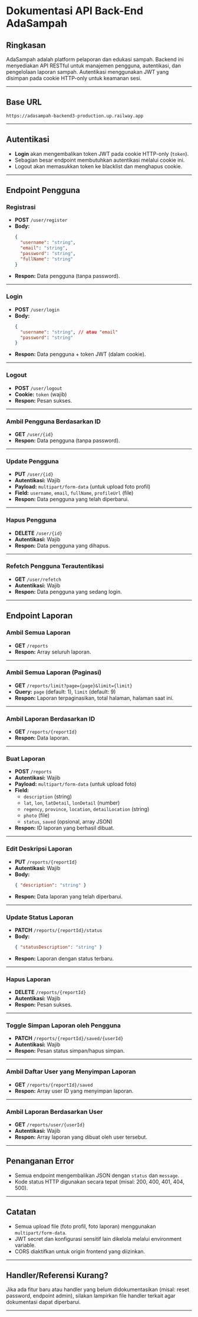 # Dokumentasi API Back-End AdaSampah

## Ringkasan

AdaSampah adalah platform pelaporan dan edukasi sampah. Backend ini menyediakan API RESTful untuk manajemen pengguna, autentikasi, dan pengelolaan laporan sampah. Autentikasi menggunakan JWT yang disimpan pada cookie HTTP-only untuk keamanan sesi.

---

## Base URL

```
https://adasampah-backend3-production.up.railway.app
```

---

## Autentikasi

- **Login** akan mengembalikan token JWT pada cookie HTTP-only (`token`).
- Sebagian besar endpoint membutuhkan autentikasi melalui cookie ini.
- Logout akan memasukkan token ke blacklist dan menghapus cookie.

---

## Endpoint Pengguna

### Registrasi

- **POST** `/user/register`
- **Body:**
  ```json
  {
    "username": "string",
    "email": "string",
    "password": "string",
    "fullName": "string"
  }
  ```
- **Respon:** Data pengguna (tanpa password).

---

### Login

- **POST** `/user/login`
- **Body:**
  ```json
  {
    "username": "string", // atau "email"
    "password": "string"
  }
  ```
- **Respon:** Data pengguna + token JWT (dalam cookie).

---

### Logout

- **POST** `/user/logout`
- **Cookie:** `token` (wajib)
- **Respon:** Pesan sukses.

---

### Ambil Pengguna Berdasarkan ID

- **GET** `/user/{id}`
- **Respon:** Data pengguna (tanpa password).

---

### Update Pengguna

- **PUT** `/user/{id}`
- **Autentikasi:** Wajib
- **Payload:** `multipart/form-data` (untuk upload foto profil)
- **Field:** `username`, `email`, `fullName`, `profileUrl` (file)
- **Respon:** Data pengguna yang telah diperbarui.

---

### Hapus Pengguna

- **DELETE** `/user/{id}`
- **Autentikasi:** Wajib
- **Respon:** Data pengguna yang dihapus.

---

### Refetch Pengguna Terautentikasi

- **GET** `/user/refetch`
- **Autentikasi:** Wajib
- **Respon:** Data pengguna yang sedang login.

---

## Endpoint Laporan

### Ambil Semua Laporan

- **GET** `/reports`
- **Respon:** Array seluruh laporan.

---

### Ambil Semua Laporan (Paginasi)

- **GET** `/reports/limit?page={page}&limit={limit}`
- **Query:** `page` (default: 1), `limit` (default: 9)
- **Respon:** Laporan terpaginasikan, total halaman, halaman saat ini.

---

### Ambil Laporan Berdasarkan ID

- **GET** `/reports/{reportId}`
- **Respon:** Data laporan.

---

### Buat Laporan

- **POST** `/reports`
- **Autentikasi:** Wajib
- **Payload:** `multipart/form-data` (untuk upload foto)
- **Field:**
  - `description` (string)
  - `lat`, `lon`, `latDetail`, `lonDetail` (number)
  - `regency`, `province`, `location`, `detailLocation` (string)
  - `photo` (file)
  - `status`, `saved` (opsional, array JSON)
- **Respon:** ID laporan yang berhasil dibuat.

---

### Edit Deskripsi Laporan

- **PUT** `/reports/{reportId}`
- **Autentikasi:** Wajib
- **Body:**
  ```json
  { "description": "string" }
  ```
- **Respon:** Data laporan yang telah diperbarui.

---

### Update Status Laporan

- **PATCH** `/reports/{reportId}/status`
- **Body:**
  ```json
  { "statusDescription": "string" }
  ```
- **Respon:** Laporan dengan status terbaru.

---

### Hapus Laporan

- **DELETE** `/reports/{reportId}`
- **Autentikasi:** Wajib
- **Respon:** Pesan sukses.

---

### Toggle Simpan Laporan oleh Pengguna

- **PATCH** `/reports/{reportId}/saved/{userId}`
- **Autentikasi:** Wajib
- **Respon:** Pesan status simpan/hapus simpan.

---

### Ambil Daftar User yang Menyimpan Laporan

- **GET** `/reports/{reportId}/saved`
- **Respon:** Array user ID yang menyimpan laporan.

---

### Ambil Laporan Berdasarkan User

- **GET** `/reports/user/{userId}`
- **Autentikasi:** Wajib
- **Respon:** Array laporan yang dibuat oleh user tersebut.

---

## Penanganan Error

- Semua endpoint mengembalikan JSON dengan `status` dan `message`.
- Kode status HTTP digunakan secara tepat (misal: 200, 400, 401, 404, 500).

---

## Catatan

- Semua upload file (foto profil, foto laporan) menggunakan `multipart/form-data`.
- JWT secret dan konfigurasi sensitif lain dikelola melalui environment variable.
- CORS diaktifkan untuk origin frontend yang diizinkan.

---

## Handler/Referensi Kurang?

Jika ada fitur baru atau handler yang belum didokumentasikan (misal: reset password, endpoint admin), silakan lampirkan file handler terkait agar dokumentasi dapat diperbarui.

---
